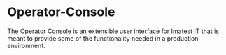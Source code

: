 Operator-Console
================

The Operator Console is an extensible user interface for Imatest IT that is meant to provide some of the functionality needed in a production environment.
